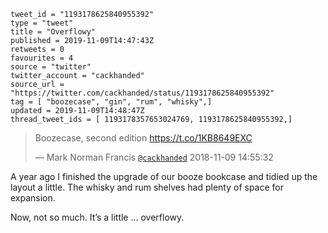 ```
tweet_id = "1193178625840955392"
type = "tweet"
title = "Overflowy"
published = 2019-11-09T14:47:43Z
retweets = 0
favourites = 4
source = "twitter"
twitter_account = "cackhanded"
source_url = "https://twitter.com/cackhanded/status/1193178625840955392"
tag = [ "boozecase", "gin", "rum", "whisky",]
updated = 2019-11-09T14:48:47Z
thread_tweet_ids = [ 1193178357653024769, 1193178625840955392,]
```

> Boozecase, second edition https://t.co/1KB8649EXC
> 
> — Mark Norman Francis [`@cackhanded`](https://twitter.com/cackhanded/status/1060908754152161282) 2018-11-09 14:55:32

A year ago I finished the upgrade of our booze bookcase and tidied up the layout a little. The whisky and rum shelves had plenty of space for expansion. 

Now, not so much. It’s a little … overflowy.

<p class='image'><img src='http://mnf.m17s.net/2019/11/09/EI8FnsgXkAEhFL-.jpg' alt=''></p>

